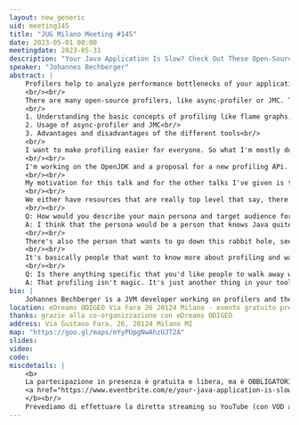 ```yaml
---
layout: new_generic
uid: meeting145
title: "JUG Milano Meeting #145"
date: 2023-05-01 00:00
meetingdate: 2023-05-31
description: "Your Java Application Is Slow? Check Out These Open-Source Profilers"
speaker: "Johannes Bechberger"
abstract: |
    Profilers help to analyze performance bottlenecks of your application - if you know which to use and how to work with them.
    <br/><br/>
    There are many open-source profilers, like async-profiler or JMC. This talk will give you insights into these tools, focusing on: 
    <br/>
    1. Understanding the basic concepts of profiling like flame graphs, ...<br/>
    2. Usage of async-profiler and JMC<br/>
    3. Advantages and disadvantages of the different tools<br/>
    <br/>
    I want to make profiling easier for everyone. So what I'm mostly doing is working behind the scenes in the OpenJDK, creating a new profiling API that makes it easier to develop profiling tools. This makes it safer because we've seen that the current profiling tools use an undocumented API of the OpenJDK.
    <br/><br/>
    I'm working on the OpenJDK and a proposal for a new profiling APi. Furthermore, I worked on ap-loader, which wraps the async-profiler and on a new profiling UI that is integrated into an IntelliJ plugin - so it can profile applications directly from the IntelliJ IDE without using any commercial plugins. This UI is based on Firefox Profiler and I use it almost daily to profile and to view profiling data. 
    <br/><br/>
    My motivation for this talk and for the other talks I've given is the same as the motivation for my blog posts. I want to make profiling more accessible. Currently, I see that we have many nice profiling tools like JDK Mission Control, but we have the problem that we don't have the educative resources for this.
    <br/><br/>
    We either have resources that are really top level that say, there's this tool, or we have resources that say, you need this API. I want to bridge this gap, and in my talk I want to test this top level information, but then go deeper down into the depths of OpenJDK and show you how it's really done. I think the first thing that you need to understand is that profiling isn't magic. Profiling is just a tool in your toolbox that you can use.
    <br/><br/>
    Q: How would you describe your main persona and target audience for this session?<br/>
    A: I think that the persona would be a person that knows Java quite well. It's a person that wants to know more about profiling, that wants to get into profiling and wants to see what open source offers.
    <br/><br/>
    There's also the person that wants to go down this rabbit hole, see how it's all done, and also wants to see how they could write their own profile - to see how profilers work, because that's one of the great things in the open source world. You can just look into it, modify it and even do your own.
    <br/><br/>
    It's basically people that want to know more about profiling and want to go down and see how it really is implemented.
    <br/><br/>
    Q: Is there anything specific that you'd like people to walk away with after watching your session?<br/>
    A: That profiling isn't magic. It's just another thing in your toolbox, like debuggers.
bio: |
    Johannes Bechberger is a JVM developer working on profilers and their underlying technology in the SapMachine team at SAP. This includes improvements to async-profiler and its ecosystem, a website to view the different JFR event types, and improvements to the FirefoxProfiler, making it usable in the Java world. He started at SAP last year after two years of research studies at the KIT in the field of Java security analyses. His work today is comprised of many open-source contributions and his blog, where he writes regularly on in-depth profiling and debugging topics.
location: eDreams ODIGEO Via Fara 26 20124 Milano - evento gratuito previa registrazione OBBLIGATORIA (vedi dettagli)
thanks: grazie alla co-organizzazione con eDreams ODIGEO
address: Via Gustavo Fara, 26, 20124 Milano MI
map: "https://goo.gl/maps/mYyPUpgNwAhzUJT2A"
slides: 
video: 
code:
miscdetails: |
    <b>
    La partecipazione in presenza è gratuita e libera, ma è OBBLIGATORIA la registrazione su:
    <a href="https://www.eventbrite.com/e/your-java-application-is-slow-check-out-these-open-source-profilers-tickets-628401554967">form di registrazione per partecipare a JUG Milano in presenza</a>
    </b><br/>
    Prevediamo di effettuare la diretta streaming su YouTube (con VOD a seguire) dell'evento.
---
```

